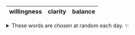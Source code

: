 <!-- word_basket start -->
| willingness | clarity | balance |
| :---------: | :-----: | :-----: |

<details>
  <summary>These words are chosen at random each day. ✨</summary>
  Take a look inside this repo to see how that works.
</details>
<!-- word_basket end -->
